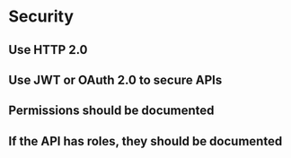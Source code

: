 # Security

## Use HTTP 2.0

## Use JWT or OAuth 2.0 to secure APIs

## Permissions should be documented

## If the API has roles, they should be documented

